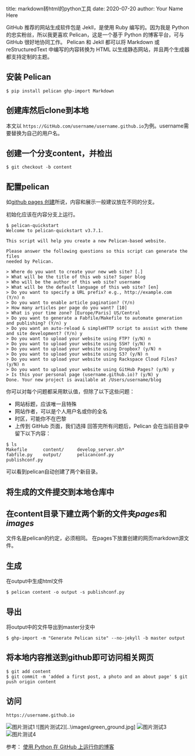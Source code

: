 title: markdown转html的python工具
date: 2020-07-20
author: Your Name Here

GitHub 推荐的网站生成软件包是 Jekll，是使用 Ruby 编写的。因为我是 Python 的忠实粉丝，所以我更喜欢 Pelican，这是一个基于 Python 的博客平台，可与 GitHub 很好地协同工作。
Pelican 和 Jekll 都可以将 Markdown 或 reStructuredText 中编写的内容转换为 HTML 以生成静态网站，并且两个生成器都支持定制的主题。

## 安装 Pelican
```
$ pip install pelican ghp-import Markdown
```
## 创建库然后clone到本地
本文以 `https://GitHub.com/username/username.github.io`为例。username需要替换为自己的用户名。

## 创建一个分支content，并检出
`$ git checkout -b content`

## 配置pelican
如[github pages 创建](.\github_pages_创建.md)所说，内容和展示一般建议放在不同的分支。

初始化应该在内容分支上运行。
```
$ pelican-quickstart
Welcome to pelican-quickstart v3.7.1.

This script will help you create a new Pelican-based website.

Please answer the following questions so this script can generate the files
needed by Pelican.

> Where do you want to create your new web site? [.]  
> What will be the title of this web site? Super blog
> Who will be the author of this web site? username
> What will be the default language of this web site? [en]
> Do you want to specify a URL prefix? e.g., http://example.com   (Y/n) n
> Do you want to enable article pagination? (Y/n)
> How many articles per page do you want? [10]
> What is your time zone? [Europe/Paris] US/Central
> Do you want to generate a Fabfile/Makefile to automate generation and publishing? (Y/n) y
> Do you want an auto-reload & simpleHTTP script to assist with theme and site development? (Y/n) y
> Do you want to upload your website using FTP? (y/N) n
> Do you want to upload your website using SSH? (y/N) n
> Do you want to upload your website using Dropbox? (y/N) n
> Do you want to upload your website using S3? (y/N) n
> Do you want to upload your website using Rackspace Cloud Files? (y/N) n
> Do you want to upload your website using GitHub Pages? (y/N) y
> Is this your personal page (username.github.io)? (y/N) y
Done. Your new project is available at /Users/username/blog
```
你可以对每个问题都采用默认值，但除了以下这些问题：
* 网站标题，应该唯一且特殊
* 网站作者，可以是个人用户名或你的全名
* 时区，可能你不在巴黎
* 上传到 GitHub 页面，我们选择
回答完所有问题后，Pelican 会在当前目录中留下以下内容：
```
$ ls
Makefile      content/     develop_server.sh*
fabfile.py    output/      pelicanconf.py
publishconf.py
```
可以看到pelican自动创建了两个新目录。
## 将生成的文件提交到本地仓库中
## 在content目录下建立两个新的文件夹*pages*和*images*
文件名是pelican的约定，必须相同。
在pages下放置创建的网页markdown源文件。
## 生成
在output中生成html文件
```
$ pelican content -o output -s publishconf.py
```
## 导出
将output中的文件导出到master分支中
```
$ ghp-import -m "Generate Pelican site" --no-jekyll -b master output
```
## 将本地内容推送到github即可访问相关网页
```
$ git add content
$ git commit -m 'added a first post, a photo and an about page' $ git push origin content
```
## 访问
```
https://username.github.io
```
![图片测试1](green_ground.jpg)
![图片测试2][..\images\green_ground.jpg]
![图片测试3](..\images\green_ground.jpg)
![图片测试4](D:\workspace\github\zengjunfeng.github.io\output\images)

参考：
[使用 Python 在 GitHub 上运行你的博客](https://zhuanlan.zhihu.com/p/122956498)
